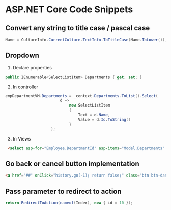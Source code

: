 # ASP.NET Core Code Snippets

## Convert any string to title case / pascal case
```csharp
Name = CultureInfo.CurrentCulture.TextInfo.ToTitleCase(Name.ToLower());
```

## Dropdown

1. Declare properties
```csharp
public IEnumerable<SelectListItem> Departments { get; set; }
```
2. In controller
```csharp
empDepartmentVM.Departments = _context.Departments.ToList().Select(
                        d =>
                            new SelectListItem
                            {
                                Text = d.Name,
                                Value = d.Id.ToString()
                            }
                    );
```
3. In Views
```html
 <select asp-for="Employee.DepartmentId" asp-items="Model.Departments" class="form-control"></select>
 ```
 
## Go back or cancel button implementation

```html
<a href="##" onClick="history.go(-1); return false;" class="btn btn-danger form-control">Cancel</a>
```

## Pass parameter to redirect to action
```csharp
return RedirectToAction(nameof(Index), new { id = 10 });
```
